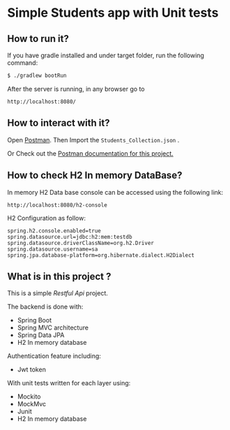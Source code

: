 
Simple Students app with Unit tests
=========================


## How to run it?

If you have gradle installed and under target folder, run the following command:

``` Bash
$ ./gradlew bootRun
```

After the server is running, in any browser go to

```
http://localhost:8080/
```


## How to interact with it?

Open [Postman](https://www.postman.com/). Then Import the `Students_Collection.json` .

Or Check out the [Postman documentation for this project.](https://documenter.getpostman.com/view/9118370/SztJzPVj)


## How to check H2 In memory DataBase?
In memory H2 Data base console can be accessed using the following link:
```
http://localhost:8080/h2-console
```

H2 Configuration as follow:

```
spring.h2.console.enabled=true
spring.datasource.url=jdbc:h2:mem:testdb
spring.datasource.driverClassName=org.h2.Driver
spring.datasource.username=sa
spring.jpa.database-platform=org.hibernate.dialect.H2Dialect
```

## What is in this project ?
This is a simple *Restful Api* project.

The backend is done with:
- Spring Boot 
- Spring MVC architecture 
- Spring Data JPA
- H2 In memory database


Authentication feature including:
- Jwt token

With unit tests written for each layer using:
- Mockito
- MockMvc
- Junit
- H2 In memory database 
